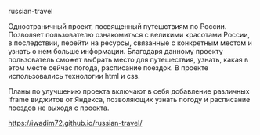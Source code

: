 russian-travel

Одностраничный проект, посвященный путешствиям по России. Позволяет пользователю ознакомиться с великими красотами России, в последствии, перейти на ресурсы, связанные с конкретным местом и узнать о нем больше информации. Благодаря данному проекту пользователь сможет выбрать место для путешествия, узнать, какая в этом месте сейчас погода, расписание поездок. В проекте использовались технологии html и css.

Планы по улучшению проекта включают в себя добавление различных iframe виджитов от Яндекса, позволяющих узнать погоду и расписание поездов не выходя с проекта.

https://iwadim72.github.io/russian-travel/
